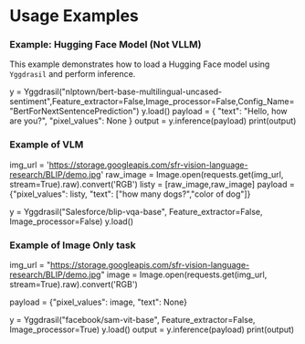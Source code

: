 # Usage Examples

### **Example: Hugging Face Model (Not VLLM)**
This example demonstrates how to load a Hugging Face model using `Yggdrasil` and perform inference.

y = Yggdrasil("nlptown/bert-base-multilingual-uncased-sentiment",Feature_extractor=False,Image_processor=False,Config_Name="BertForNextSentencePrediction")
y.load()
payload = { "text": "Hello, how are you?", "pixel_values": None }
output = y.inference(payload)
print(output)

### **Example of VLM**
img_url = 'https://storage.googleapis.com/sfr-vision-language-research/BLIP/demo.jpg' 
raw_image = Image.open(requests.get(img_url, stream=True).raw).convert('RGB')
listy = [raw_image,raw_image]
payload = {"pixel_values": listy, "text": ["how many dogs?","color of dog"]}

y = Yggdrasil("Salesforce/blip-vqa-base", Feature_extractor=False, Image_processor=False)
y.load()

### **Example of Image Only task**

img_url = "https://storage.googleapis.com/sfr-vision-language-research/BLIP/demo.jpg"
image = Image.open(requests.get(img_url, stream=True).raw).convert('RGB')

payload = {"pixel_values": image, "text": None}

y = Yggdrasil("facebook/sam-vit-base", Feature_extractor=False, Image_processor=True)
y.load()
output = y.inference(payload)
print(output)
